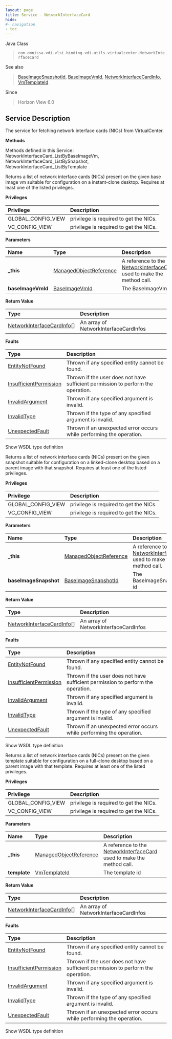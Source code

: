 ```yaml
---
layout: page
title: Service - NetworkInterfaceCard
hide:
#- navigation
- toc
---
```








Java Class
> `com.omnissa.vdi.vlsi.binding.vdi.utils.virtualcenter.NetworkInterfaceCard`

See also
> [BaseImageSnapshotId](vdi.entity.BaseImageSnapshotId.md), [BaseImageVmId](vdi.entity.BaseImageVmId.md), [NetworkInterfaceCardInfo](vdi.utils.virtualcenter.NetworkInterfaceCard.NetworkInterfaceCardInfo.md), [VmTemplateId](vdi.entity.VmTemplateId.md)

Since
> Horizon View 6.0





## Service Description

The service for fetching network interface cards (NICs) from VirtualCenter.

**Methods**

Methods defined in this Service:
NetworkInterfaceCard_ListByBaseImageVm, NetworkInterfaceCard_ListBySnapshot, NetworkInterfaceCard_ListByTemplate




Returns a list of network interface cards (NICs) present on the given base image vm suitable for configuration on a instant-clone desktop. Requires at least one of the listed privileges.

**Privileges**

Privilege | Description
:---|:---
GLOBAL_CONFIG_VIEW|  privilege is required to get the NICs.
VC_CONFIG_VIEW|  privilege is required to get the NICs.



**Parameters**

 Name | Type | Description
:---|:---|:---
**_this**| [ManagedObjectReference](vmodl.ManagedObjectReference.md)|  A reference to the [NetworkInterfaceCard](vdi.utils.virtualcenter.NetworkInterfaceCard.md) used to make the method call.
**baseImageVmId**| [BaseImageVmId](vdi.entity.BaseImageVmId.md)|  The BaseImageVm id




**Return Value**

Type | Description
:---|:---
[NetworkInterfaceCardInfo[]](vdi.utils.virtualcenter.NetworkInterfaceCard.NetworkInterfaceCardInfo.md)| An array of NetworkInterfaceCardInfos



**Faults**

Type | Description
:---|:---
[EntityNotFound](vdi.fault.EntityNotFound.md)| Thrown if any specified entity cannot be found.
[InsufficientPermission](vdi.fault.InsufficientPermission.md)| Thrown if the user does not have sufficient permission to perform the operation.
[InvalidArgument](vdi.fault.InvalidArgument.md)| Thrown if any specified argument is invalid.
[InvalidType](vdi.fault.InvalidType.md)| Thrown if the type of any specified argument is invalid.
[UnexpectedFault](vdi.fault.UnexpectedFault.md)| Thrown if an unexpected error occurs while performing the operation.

Show WSDL type definition







Returns a list of network interface cards (NICs) present on the given snapshot suitable for configuration on a linked-clone desktop based on a parent image with that snapshot. Requires at least one of the listed privileges.

**Privileges**

Privilege | Description
:---|:---
GLOBAL_CONFIG_VIEW|  privilege is required to get the NICs.
VC_CONFIG_VIEW|  privilege is required to get the NICs.



**Parameters**

 Name | Type | Description
:---|:---|:---
**_this**| [ManagedObjectReference](vmodl.ManagedObjectReference.md)|  A reference to the [NetworkInterfaceCard](vdi.utils.virtualcenter.NetworkInterfaceCard.md) used to make the method call.
**baseImageSnapshot**| [BaseImageSnapshotId](vdi.entity.BaseImageSnapshotId.md)|  The BaseImageSnapshot id




**Return Value**

Type | Description
:---|:---
[NetworkInterfaceCardInfo[]](vdi.utils.virtualcenter.NetworkInterfaceCard.NetworkInterfaceCardInfo.md)| An array of NetworkInterfaceCardInfos



**Faults**

Type | Description
:---|:---
[EntityNotFound](vdi.fault.EntityNotFound.md)| Thrown if any specified entity cannot be found.
[InsufficientPermission](vdi.fault.InsufficientPermission.md)| Thrown if the user does not have sufficient permission to perform the operation.
[InvalidArgument](vdi.fault.InvalidArgument.md)| Thrown if any specified argument is invalid.
[InvalidType](vdi.fault.InvalidType.md)| Thrown if the type of any specified argument is invalid.
[UnexpectedFault](vdi.fault.UnexpectedFault.md)| Thrown if an unexpected error occurs while performing the operation.

Show WSDL type definition







Returns a list of network interface cards (NICs) present on the given template suitable for configuration on a full-clone desktop based on a parent image with that template. Requires at least one of the listed privileges.

**Privileges**

Privilege | Description
:---|:---
GLOBAL_CONFIG_VIEW|  privilege is required to get the NICs.
VC_CONFIG_VIEW|  privilege is required to get the NICs.



**Parameters**

 Name | Type | Description
:---|:---|:---
**_this**| [ManagedObjectReference](vmodl.ManagedObjectReference.md)|  A reference to the [NetworkInterfaceCard](vdi.utils.virtualcenter.NetworkInterfaceCard.md) used to make the method call.
**template**| [VmTemplateId](vdi.entity.VmTemplateId.md)|  The template id




**Return Value**

Type | Description
:---|:---
[NetworkInterfaceCardInfo[]](vdi.utils.virtualcenter.NetworkInterfaceCard.NetworkInterfaceCardInfo.md)| An array of NetworkInterfaceCardInfos



**Faults**

Type | Description
:---|:---
[EntityNotFound](vdi.fault.EntityNotFound.md)| Thrown if any specified entity cannot be found.
[InsufficientPermission](vdi.fault.InsufficientPermission.md)| Thrown if the user does not have sufficient permission to perform the operation.
[InvalidArgument](vdi.fault.InvalidArgument.md)| Thrown if any specified argument is invalid.
[InvalidType](vdi.fault.InvalidType.md)| Thrown if the type of any specified argument is invalid.
[UnexpectedFault](vdi.fault.UnexpectedFault.md)| Thrown if an unexpected error occurs while performing the operation.

Show WSDL type definition












 
